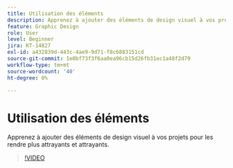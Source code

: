 ```yaml
---
title: Utilisation des éléments
description: Apprenez à ajouter des éléments de design visuel à vos projets pour les rendre plus attrayants et attrayants
feature: Graphic Design
role: User
level: Beginner
jira: KT-14827
exl-id: a432839d-443c-4ae9-9d71-f8c6883151cd
source-git-commit: 1e0bf73f3f6aa0ea96cb15d26fb31ec1a48f2d79
workflow-type: tm+mt
source-wordcount: '40'
ht-degree: 0%

---
```


# Utilisation des éléments

Apprenez à ajouter des éléments de design visuel à vos projets pour les rendre plus attrayants et attrayants.

>[!VIDEO](https://video.tv.adobe.com/v/3426935?quality=12&learn=on&hidetitle=true)
